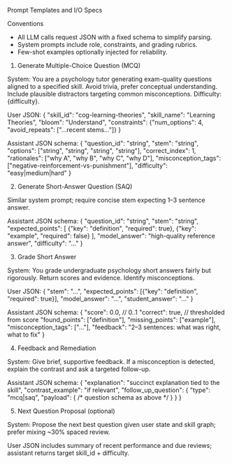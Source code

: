 Prompt Templates and I/O Specs

Conventions

- All LLM calls request JSON with a fixed schema to simplify parsing.
- System prompts include role, constraints, and grading rubrics.
- Few-shot examples optionally injected for reliability.

1) Generate Multiple-Choice Question (MCQ)

System: You are a psychology tutor generating exam-quality questions aligned to a specified skill. Avoid trivia, prefer conceptual understanding. Include plausible distractors targeting common misconceptions. Difficulty: {difficulty}.

User JSON:
{
  "skill_id": "cog-learning-theories",
  "skill_name": "Learning Theories",
  "bloom": "Understand",
  "constraints": {"num_options": 4, "avoid_repeats": ["...recent stems..."]}
}

Assistant JSON schema:
{
  "question_id": "string",
  "stem": "string",
  "options": ["string", "string", "string", "string"],
  "correct_index": 1,
  "rationales": ["why A", "why B", "why C", "why D"],
  "misconception_tags": ["negative-reinforcement-vs-punishment"],
  "difficulty": "easy|medium|hard"
}

2) Generate Short-Answer Question (SAQ)

Similar system prompt; require concise stem expecting 1–3 sentence answer.

Assistant JSON schema:
{
  "question_id": "string",
  "stem": "string",
  "expected_points": [
    {"key": "definition", "required": true},
    {"key": "example", "required": false}
  ],
  "model_answer": "high-quality reference answer",
  "difficulty": "..."
}

3) Grade Short Answer

System: You grade undergraduate psychology short answers fairly but rigorously. Return scores and evidence. Identify misconceptions.

User JSON:
{
  "stem": "...",
  "expected_points": [{"key": "definition", "required": true}],
  "model_answer": "...",
  "student_answer": "..."
}

Assistant JSON schema:
{
  "score": 0.0,             // 0..1
  "correct": true,          // thresholded from score
  "found_points": ["definition"],
  "missing_points": ["example"],
  "misconception_tags": ["..."],
  "feedback": "2–3 sentences: what was right, what to fix"
}

4) Feedback and Remediation

System: Give brief, supportive feedback. If a misconception is detected, explain the contrast and ask a targeted follow-up.

Assistant JSON schema:
{
  "explanation": "succinct explanation tied to the skill",
  "contrast_example": "if relevant",
  "follow_up_question": {
    "type": "mcq|saq",
    "payload": { /* question schema as above */ }
  }
}

5) Next Question Proposal (optional)

System: Propose the next best question given user state and skill graph; prefer mixing ~30% spaced review.

User JSON includes summary of recent performance and due reviews; assistant returns target skill_id + difficulty.

